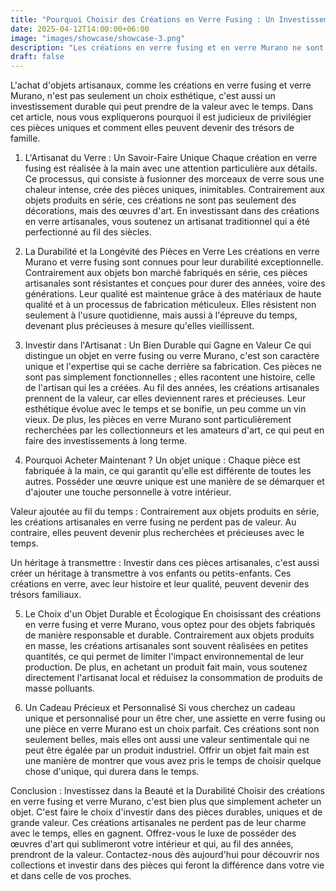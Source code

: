 ```yaml
---
title: "Pourquoi Choisir des Créations en Verre Fusing : Un Investissement Durable et Unique"
date: 2025-04-12T14:00:00+06:00
image: "images/showcase/showcase-3.png"
description: "Les créations en verre fusing et en verre Murano ne sont pas seulement des objets décoratifs. Découvrez pourquoi ces pièces artisanales gagnent en valeur au fil du temps."
draft: false
---
```

L'achat d'objets artisanaux, comme les créations en verre fusing et verre Murano, n'est pas seulement un choix esthétique, c'est aussi un investissement durable qui peut prendre de la valeur avec le temps. Dans cet article, nous vous expliquerons pourquoi il est judicieux de privilégier ces pièces uniques et comment elles peuvent devenir des trésors de famille.

1. L'Artisanat du Verre : Un Savoir-Faire Unique
Chaque création en verre fusing est réalisée à la main avec une attention particulière aux détails. Ce processus, qui consiste à fusionner des morceaux de verre sous une chaleur intense, crée des pièces uniques, inimitables. Contrairement aux objets produits en série, ces créations ne sont pas seulement des décorations, mais des œuvres d'art. En investissant dans des créations en verre artisanales, vous soutenez un artisanat traditionnel qui a été perfectionné au fil des siècles.

2. La Durabilité et la Longévité des Pièces en Verre
Les créations en verre Murano et verre fusing sont connues pour leur durabilité exceptionnelle. Contrairement aux objets bon marché fabriqués en série, ces pièces artisanales sont résistantes et conçues pour durer des années, voire des générations. Leur qualité est maintenue grâce à des matériaux de haute qualité et à un processus de fabrication méticuleux. Elles résistent non seulement à l'usure quotidienne, mais aussi à l'épreuve du temps, devenant plus précieuses à mesure qu'elles vieillissent.

3. Investir dans l'Artisanat : Un Bien Durable qui Gagne en Valeur
Ce qui distingue un objet en verre fusing ou verre Murano, c'est son caractère unique et l'expertise qui se cache derrière sa fabrication. Ces pièces ne sont pas simplement fonctionnelles ; elles racontent une histoire, celle de l'artisan qui les a créées. Au fil des années, les créations artisanales prennent de la valeur, car elles deviennent rares et précieuses. Leur esthétique évolue avec le temps et se bonifie, un peu comme un vin vieux. De plus, les pièces en verre Murano sont particulièrement recherchées par les collectionneurs et les amateurs d'art, ce qui peut en faire des investissements à long terme.

4. Pourquoi Acheter Maintenant ?
Un objet unique : Chaque pièce est fabriquée à la main, ce qui garantit qu'elle est différente de toutes les autres. Posséder une œuvre unique est une manière de se démarquer et d'ajouter une touche personnelle à votre intérieur.

Valeur ajoutée au fil du temps : Contrairement aux objets produits en série, les créations artisanales en verre fusing ne perdent pas de valeur. Au contraire, elles peuvent devenir plus recherchées et précieuses avec le temps.

Un héritage à transmettre : Investir dans ces pièces artisanales, c'est aussi créer un héritage à transmettre à vos enfants ou petits-enfants. Ces créations en verre, avec leur histoire et leur qualité, peuvent devenir des trésors familiaux.

5. Le Choix d'un Objet Durable et Écologique
En choisissant des créations en verre fusing et verre Murano, vous optez pour des objets fabriqués de manière responsable et durable. Contrairement aux objets produits en masse, les créations artisanales sont souvent réalisées en petites quantités, ce qui permet de limiter l'impact environnemental de leur production. De plus, en achetant un produit fait main, vous soutenez directement l'artisanat local et réduisez la consommation de produits de masse polluants.

6. Un Cadeau Précieux et Personnalisé
Si vous cherchez un cadeau unique et personnalisé pour un être cher, une assiette en verre fusing ou une pièce en verre Murano est un choix parfait. Ces créations sont non seulement belles, mais elles ont aussi une valeur sentimentale qui ne peut être égalée par un produit industriel. Offrir un objet fait main est une manière de montrer que vous avez pris le temps de choisir quelque chose d'unique, qui durera dans le temps.

Conclusion : Investissez dans la Beauté et la Durabilité
Choisir des créations en verre fusing et verre Murano, c'est bien plus que simplement acheter un objet. C'est faire le choix d'investir dans des pièces durables, uniques et de grande valeur. Ces créations artisanales ne perdent pas de leur charme avec le temps, elles en gagnent. Offrez-vous le luxe de posséder des œuvres d'art qui sublimeront votre intérieur et qui, au fil des années, prendront de la valeur. Contactez-nous dès aujourd'hui pour découvrir nos collections et investir dans des pièces qui feront la différence dans votre vie et dans celle de vos proches.

